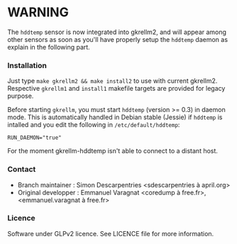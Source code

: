 WARNING
=======

The `hddtemp` sensor is now integrated into gkrellm2, and will appear among other sensors as soon as you'll have properly setup the `hddtemp` daemon as explain in the following part.

### Installation
Just type `make gkrellm2 && make install2` to use with current gkrellm2.
Respective `gkrellm1` and `install1` makefile targets are provided for legacy purpose.

Before starting `gkrellm`, you must start `hddtemp` (version >= 0.3) in daemon mode.
This is automatically handled in Debian stable (Jessie) if `hddtemp` is intalled and you edit the following in `/etc/default/hddtemp`:

`RUN_DAEMON="true"`

For the moment gkrellm-hddtemp isn't able to connect to a distant host.

### Contact
- Branch maintainer : Simon Descarpentries <sdescarpentries à april.org>
- Original developper : Emmanuel Varagnat <coredump à free.fr>,  <emmanuel.varagnat à free.fr>

### Licence
Software under GLPv2 licence. See LICENCE file for more information.

